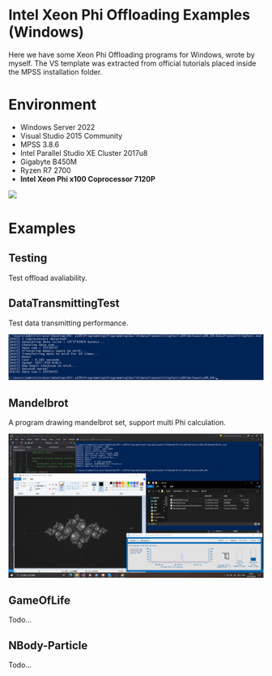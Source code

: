 # Intel Xeon Phi Offloading Examples (Windows)

Here we have some Xeon Phi Offloading programs for Windows, wrote by myself. The VS template was extracted from official tutorials placed inside the MPSS installation folder. 

# Environment

- Windows Server 2022
- Visual Studio 2015 Community
- MPSS 3.8.6
- Intel Parallel Studio XE Cluster 2017u8
- Gigabyte B450M 
- Ryzen R7 2700
- __Intel Xeon Phi x100 Coprocessor 7120P__

![](MyPhiRig.jpg)

# Examples

## Testing

Test offload avaliability. 

## DataTransmittingTest

Test data transmitting performance. 

![](DataTransmittingTest/transfer_screenshot_0.jpg)

## Mandelbrot

A program drawing mandelbrot set, support multi Phi calculation. 

![](Mandelbrot/mandelbrot_screenshot_0.png)

## GameOfLife

Todo...

## NBody-Particle

Todo...
